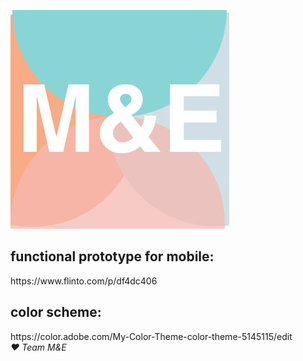 [![logo](https://github.com/ecsmith/M-E/blob/master/screenshots/logo.png)]()<br>
<h2>functional prototype for mobile:</h2> https://www.flinto.com/p/df4dc406
<h2>color scheme:</h2> https://color.adobe.com/My-Color-Theme-color-theme-5145115/edit
<br><i>&hearts; Team M&E</i>

